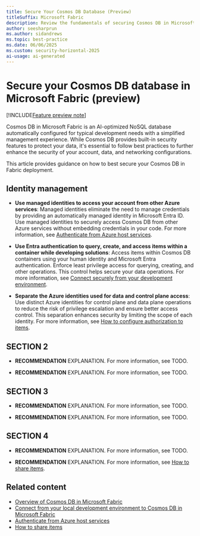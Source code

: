 ```yaml
---
title: Secure Your Cosmos DB Database (Preview)
titleSuffix: Microsoft Fabric
description: Review the fundamentals of securing Cosmos DB in Microsoft Fabric from the perspective of data security.
author: seesharprun
ms.author: sidandrews
ms.topic: best-practice
ms.date: 06/06/2025
ms.custom: security-horizontal-2025
ai-usage: ai-generated
---
```


# Secure your Cosmos DB database in Microsoft Fabric (preview)

[!INCLUDE[Feature preview note](../../includes/feature-preview-note.md)]

Cosmos DB in Microsoft Fabric is an AI-optimized NoSQL database automatically configured for typical development needs with a simplified management experience. While Cosmos DB provides built-in security features to protect your data, it's essential to follow best practices to further enhance the security of your account, data, and networking configurations.

This article provides guidance on how to best secure your Cosmos DB in Fabric deployment.

## Identity management

- **Use managed identities to access your account from other Azure services**: Managed identities eliminate the need to manage credentials by providing an automatically managed identity in Microsoft Entra ID. Use managed identities to securely access Cosmos DB from other Azure services without embedding credentials in your code. For more information, see [Authenticate from Azure host services](how-to-authenticate-azure.md).

- **Use Entra authentication to query, create, and access items within a container while developing solutions**: Access items within Cosmos DB containers using your human identity and Microsoft Entra authentication. Enforce least privilege access for querying, creating, and other operations. This control helps secure your data operations. For more information, see [Connect securely from your development environment](how-to-connect-development.md).

- **Separate the Azure identities used for data and control plane access**: Use distinct Azure identities for control plane and data plane operations to reduce the risk of privilege escalation and ensure better access control. This separation enhances security by limiting the scope of each identity. For more information, see [How to configure authorization to items](how-to-configure-authorization.md).

## SECTION 2

- **RECOMMENDATION** EXPLANATION. For more information, see TODO.

- **RECOMMENDATION** EXPLANATION. For more information, see TODO.

## SECTION 3

- **RECOMMENDATION** EXPLANATION. For more information, see TODO.

- **RECOMMENDATION** EXPLANATION. For more information, see TODO.

## SECTION 4

- **RECOMMENDATION** EXPLANATION. For more information, see TODO.

- **RECOMMENDATION** EXPLANATION. For more information, see [How to share items](how-to-share-items.md).

## Related content

- [Overview of Cosmos DB in Microsoft Fabric](overview.md)
- [Connect from your local development environment to Cosmos DB in Microsoft Fabric](how-to-connect-development.md)
- [Authenticate from Azure host services](how-to-authenticate-azure.md)
- [How to share items](how-to-share-items.md)
